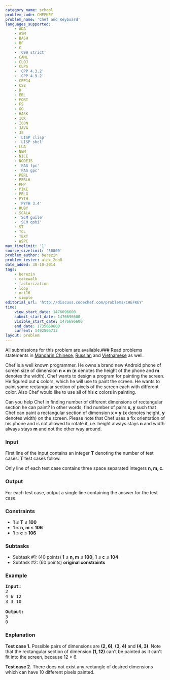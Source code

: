 ```yaml
---
category_name: school
problem_code: CHEFKEY
problem_name: 'Chef and Keyboard'
languages_supported:
    - ADA
    - ASM
    - BASH
    - BF
    - C
    - 'C99 strict'
    - CAML
    - CLOJ
    - CLPS
    - 'CPP 4.3.2'
    - 'CPP 4.9.2'
    - CPP14
    - CS2
    - D
    - ERL
    - FORT
    - FS
    - GO
    - HASK
    - ICK
    - ICON
    - JAVA
    - JS
    - 'LISP clisp'
    - 'LISP sbcl'
    - LUA
    - NEM
    - NICE
    - NODEJS
    - 'PAS fpc'
    - 'PAS gpc'
    - PERL
    - PERL6
    - PHP
    - PIKE
    - PRLG
    - PYTH
    - 'PYTH 3.4'
    - RUBY
    - SCALA
    - 'SCM guile'
    - 'SCM qobi'
    - ST
    - TCL
    - TEXT
    - WSPC
max_timelimit: '1'
source_sizelimit: '50000'
problem_author: berezin
problem_tester: alex_2oo8
date_added: 30-10-2014
tags:
    - berezin
    - cakewalk
    - factorization
    - loop
    - oct16
    - simple
editorial_url: 'http://discuss.codechef.com/problems/CHEFKEY'
time:
    view_start_date: 1476696600
    submit_start_date: 1476696600
    visible_start_date: 1476696600
    end_date: 1735669800
    current: 1492506713
layout: problem
---
```

All submissions for this problem are available.###  Read problems statements in [Mandarin Chinese](http://www.codechef.com/download/translated/OCT16/mandarin/CHEFKEY.pdf), [Russian](http://www.codechef.com/download/translated/OCT16/russian/CHEFKEY.pdf) and [Vietnamese](http://www.codechef.com/download/translated/OCT16/vietnamese/CHEFKEY.pdf) as well.

Chef is a well known programmer. He owns a brand new Android phone of screen size of dimension **n × m** (**n** denotes the height of the phone and **m** denotes the width). Chef wants to design a program for painting the screen. He figured out **c** colors, which he will use to paint the screen. He wants to paint some rectangular section of pixels of the screen each with different color. Also Chef would like to use all of his **c** colors in painting.

Can you help Chef in finding number of different dimensions of rectangular section he can paint? In other words, find number of pairs **x, y** such that Chef can paint a rectangular section of dimension **x × y** (**x** denotes height, **y** denotes width) on the screen. Please note that Chef uses a fix orientation of his phone and is not allowed to rotate it, i.e. height always stays **n** and width always stays **m** and not the other way around.

### Input

First line of the input contains an integer **T** denoting the number of test cases. **T** test cases follow.

Only line of each test case contains three space separated integers **n, m, c**.

### Output

For each test case, output a single line containing the answer for the test case.

### Constraints

- **1** ≤ **T** ≤ **100**
- **1** ≤ **n, m** ≤ **106**
- **1** ≤ **c** ≤ **106**

### Subtasks

- Subtask #1: (40 points) **1** ≤ **n, m** ≤ **100**, **1** ≤ **c** ≤ **104**
- Subtask #2: (60 points) **original constraints**

### Example

<pre><b>Input:</b>
2
4 6 12
3 3 10

<b>Output:</b>
3
0
</pre>
### Explanation

**Test case 1.** Possible pairs of dimensions are **(2, 6)**, **(3, 4)** and **(4, 3)**. Note that the rectangular section of dimension **(1, 12)** can't be painted as it can't fit into the screen, because 12 > 6.

**Test case 2.** There does not exist any rectangle of desired dimensions which can have 10 different pixels painted.
